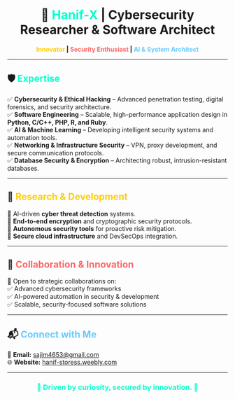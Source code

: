 <h1 align="center">🚀 <span style="color:#00ffcc;">Hanif-X</span> | Cybersecurity Researcher & Software Architect</h1>

<p align="center">
  <b><span style="color:#ffcc00;">Innovator</span> | <span style="color:#ff6666;">Security Enthusiast</span> | <span style="color:#66ccff;">AI & System Architect</span></b>
</p>

---

## 🛡️ <span style="color:#00ffcc;">Expertise</span>  
✅ **Cybersecurity & Ethical Hacking** – Advanced penetration testing, digital forensics, and security architecture.  
✅ **Software Engineering** – Scalable, high-performance application design in **Python, C/C++, PHP, R, and Ruby**.  
✅ **AI & Machine Learning** – Developing intelligent security systems and automation tools.  
✅ **Networking & Infrastructure Security** – VPN, proxy development, and secure communication protocols.  
✅ **Database Security & Encryption** – Architecting robust, intrusion-resistant databases.  

---

## 📡 <span style="color:#ffcc00;">Research & Development</span>  
🔹 AI-driven **cyber threat detection** systems.  
🔹 **End-to-end encryption** and cryptographic security protocols.  
🔹 **Autonomous security tools** for proactive risk mitigation.  
🔹 **Secure cloud infrastructure** and DevSecOps integration.  

---

## 🤝 <span style="color:#ff6666;">Collaboration & Innovation</span>  
🔹 Open to strategic collaborations on:  
✅ Advanced cybersecurity frameworks  
✅ AI-powered automation in security & development  
✅ Scalable, security-focused software solutions  

---

## 📬 <span style="color:#66ccff;">Connect with Me</span>  
📧 **Email:** [sajim4653@gmail.com](mailto:sajim4653@gmail.com)  
🌐 **Website:** [hanif-storess.weebly.com](https://hanif-storess.weebly.com)  

---

<h3 align="center" style="color:#00ffcc;">🔹 Driven by curiosity, secured by innovation. 🔹</h3>
